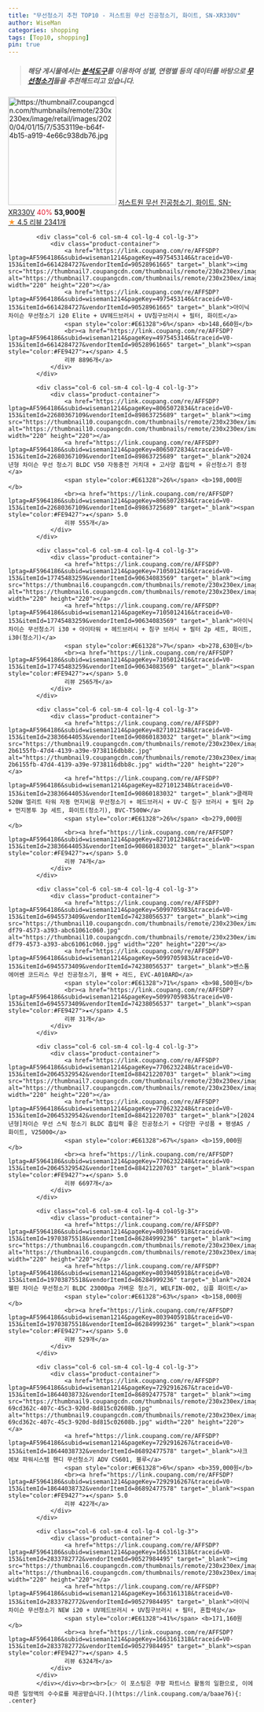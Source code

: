 ```yaml
---
title: "무선청소기 추천 TOP10 - 저스트원 무선 진공청소기, 화이트, SN-XR330V"
author: WiseMan
categories: shopping
tags: [Top10, shopping]
pin: true
---
```


> ##### 해당 게시물에서는 [**분석도구**](https://itemscout.io/)를 이용하여 **성별**, **연령별** 등의 데이터를 바탕으로 [**무선청소기**](https://link.coupang.com/a/baae76)들을 추천해드리고 있습니다.
<div class="container"><div class="row">
            <div class="col-6 col-sm-4 col-lg-4 col-lg-3">
                <div class="product-container">
                    <a href="https://link.coupang.com/re/AFFSDP?lptag=AF5964186&subid=wiseman1214&pageKey=1441010905&traceid=V0-153&itemId=2484890551&vendorItemId=70478153903" target="_blank"><img src="https://thumbnail7.coupangcdn.com/thumbnails/remote/230x230ex/image/retail/images/2020/04/01/15/7/5353119e-b64f-4b15-a919-4e66c938db76.jpg" alt="https://thumbnail7.coupangcdn.com/thumbnails/remote/230x230ex/image/retail/images/2020/04/01/15/7/5353119e-b64f-4b15-a919-4e66c938db76.jpg" width="220" height="220"></a>
                    <a href="https://link.coupang.com/re/AFFSDP?lptag=AF5964186&subid=wiseman1214&pageKey=1441010905&traceid=V0-153&itemId=2484890551&vendorItemId=70478153903" target="_blank">저스트원 무선 진공청소기, 화이트, SN-XR330V</a>
                    <span style="color:#E61328">40%</span> <b>53,900원</b>
                    <br><a href="https://link.coupang.com/re/AFFSDP?lptag=AF5964186&subid=wiseman1214&pageKey=1441010905&traceid=V0-153&itemId=2484890551&vendorItemId=70478153903" target="_blank"><span style="color:#FE9427">★</span> 4.5
                    리뷰 2341개</a>
                </div>
            </div>
            
            <div class="col-6 col-sm-4 col-lg-4 col-lg-3">
                <div class="product-container">
                    <a href="https://link.coupang.com/re/AFFSDP?lptag=AF5964186&subid=wiseman1214&pageKey=4975453146&traceid=V0-153&itemId=6614284727&vendorItemId=90528961665" target="_blank"><img src="https://thumbnail7.coupangcdn.com/thumbnails/remote/230x230ex/image/vendor_inventory/e311/65d6a4095f6f25bcf7be8c22d467f6293ccf906c39a6bf94d30a32a979f1.jpg" alt="https://thumbnail7.coupangcdn.com/thumbnails/remote/230x230ex/image/vendor_inventory/e311/65d6a4095f6f25bcf7be8c22d467f6293ccf906c39a6bf94d30a32a979f1.jpg" width="220" height="220"></a>
                    <a href="https://link.coupang.com/re/AFFSDP?lptag=AF5964186&subid=wiseman1214&pageKey=4975453146&traceid=V0-153&itemId=6614284727&vendorItemId=90528961665" target="_blank">아이닉 차이슨 무선청소기 i20 Elite + UV헤드브러시 + UV침구브러시 + 필터, 화이트</a>
                    <span style="color:#E61328">6%</span> <b>148,660원</b>
                    <br><a href="https://link.coupang.com/re/AFFSDP?lptag=AF5964186&subid=wiseman1214&pageKey=4975453146&traceid=V0-153&itemId=6614284727&vendorItemId=90528961665" target="_blank"><span style="color:#FE9427">★</span> 4.5
                    리뷰 8896개</a>
                </div>
            </div>
            
            <div class="col-6 col-sm-4 col-lg-4 col-lg-3">
                <div class="product-container">
                    <a href="https://link.coupang.com/re/AFFSDP?lptag=AF5964186&subid=wiseman1214&pageKey=8065072834&traceid=V0-153&itemId=22680367109&vendorItemId=89863725689" target="_blank"><img src="https://thumbnail10.coupangcdn.com/thumbnails/remote/230x230ex/image/vendor_inventory/9550/be046b22fe7ad8a30a468242f4bdb52aeceb466eda162d2b3f5dd0a8624b.jpg" alt="https://thumbnail10.coupangcdn.com/thumbnails/remote/230x230ex/image/vendor_inventory/9550/be046b22fe7ad8a30a468242f4bdb52aeceb466eda162d2b3f5dd0a8624b.jpg" width="220" height="220"></a>
                    <a href="https://link.coupang.com/re/AFFSDP?lptag=AF5964186&subid=wiseman1214&pageKey=8065072834&traceid=V0-153&itemId=22680367109&vendorItemId=89863725689" target="_blank">2024년형 차이슨 무선 청소기 BLDC V50 자동충전 거치대 + 고사양 흡입력 + 유선청소기 증정</a>
                    <span style="color:#E61328">26%</span> <b>198,000원</b>
                    <br><a href="https://link.coupang.com/re/AFFSDP?lptag=AF5964186&subid=wiseman1214&pageKey=8065072834&traceid=V0-153&itemId=22680367109&vendorItemId=89863725689" target="_blank"><span style="color:#FE9427">★</span> 5.0
                    리뷰 555개</a>
                </div>
            </div>
            
            <div class="col-6 col-sm-4 col-lg-4 col-lg-3">
                <div class="product-container">
                    <a href="https://link.coupang.com/re/AFFSDP?lptag=AF5964186&subid=wiseman1214&pageKey=7105012416&traceid=V0-153&itemId=17745483259&vendorItemId=90634083569" target="_blank"><img src="https://thumbnail6.coupangcdn.com/thumbnails/remote/230x230ex/image/vendor_inventory/671c/b1b9ff99c2dd3a5c4563dd63bdc934edce0926c9d1521b36c104339db8ca.jpg" alt="https://thumbnail6.coupangcdn.com/thumbnails/remote/230x230ex/image/vendor_inventory/671c/b1b9ff99c2dd3a5c4563dd63bdc934edce0926c9d1521b36c104339db8ca.jpg" width="220" height="220"></a>
                    <a href="https://link.coupang.com/re/AFFSDP?lptag=AF5964186&subid=wiseman1214&pageKey=7105012416&traceid=V0-153&itemId=17745483259&vendorItemId=90634083569" target="_blank">아이닉 차이슨 무선청소기 i30 + 아이타워 + 헤드브러시 + 침구 브러시 + 필터 2p 세트, 화이트, i30(청소기)</a>
                    <span style="color:#E61328">7%</span> <b>278,630원</b>
                    <br><a href="https://link.coupang.com/re/AFFSDP?lptag=AF5964186&subid=wiseman1214&pageKey=7105012416&traceid=V0-153&itemId=17745483259&vendorItemId=90634083569" target="_blank"><span style="color:#FE9427">★</span> 5.0
                    리뷰 2565개</a>
                </div>
            </div>
            
            <div class="col-6 col-sm-4 col-lg-4 col-lg-3">
                <div class="product-container">
                    <a href="https://link.coupang.com/re/AFFSDP?lptag=AF5964186&subid=wiseman1214&pageKey=8271012348&traceid=V0-153&itemId=23836644053&vendorItemId=90860183032" target="_blank"><img src="https://thumbnail9.coupangcdn.com/thumbnails/remote/230x230ex/image/retail/images/1716171955670036-2b6155fb-47d4-4139-a39e-9738116dbb8c.jpg" alt="https://thumbnail9.coupangcdn.com/thumbnails/remote/230x230ex/image/retail/images/1716171955670036-2b6155fb-47d4-4139-a39e-9738116dbb8c.jpg" width="220" height="220"></a>
                    <a href="https://link.coupang.com/re/AFFSDP?lptag=AF5964186&subid=wiseman1214&pageKey=8271012348&traceid=V0-153&itemId=23836644053&vendorItemId=90860183032" target="_blank">클래파 520W 엘리트 타워 자동 먼지비움 무선청소기 + 헤드브러시 + UV-C 침구 브러시 + 필터 2p + 먼지봉투 3p 세트, 화이트(청소기), BVC-T500W</a>
                    <span style="color:#E61328">26%</span> <b>279,000원</b>
                    <br><a href="https://link.coupang.com/re/AFFSDP?lptag=AF5964186&subid=wiseman1214&pageKey=8271012348&traceid=V0-153&itemId=23836644053&vendorItemId=90860183032" target="_blank"><span style="color:#FE9427">★</span> 5.0
                    리뷰 74개</a>
                </div>
            </div>
            
            <div class="col-6 col-sm-4 col-lg-4 col-lg-3">
                <div class="product-container">
                    <a href="https://link.coupang.com/re/AFFSDP?lptag=AF5964186&subid=wiseman1214&pageKey=5099705983&traceid=V0-153&itemId=6945573409&vendorItemId=74238056537" target="_blank"><img src="https://thumbnail10.coupangcdn.com/thumbnails/remote/230x230ex/image/retail/images/2021/03/02/9/3/f57072bf-df79-4573-a393-abc61061c060.jpg" alt="https://thumbnail10.coupangcdn.com/thumbnails/remote/230x230ex/image/retail/images/2021/03/02/9/3/f57072bf-df79-4573-a393-abc61061c060.jpg" width="220" height="220"></a>
                    <a href="https://link.coupang.com/re/AFFSDP?lptag=AF5964186&subid=wiseman1214&pageKey=5099705983&traceid=V0-153&itemId=6945573409&vendorItemId=74238056537" target="_blank">쎈스톰 에어쎈 코드리스 무선 진공청소기, 블랙 + 레드, EVC-A010ARD</a>
                    <span style="color:#E61328">71%</span> <b>98,500원</b>
                    <br><a href="https://link.coupang.com/re/AFFSDP?lptag=AF5964186&subid=wiseman1214&pageKey=5099705983&traceid=V0-153&itemId=6945573409&vendorItemId=74238056537" target="_blank"><span style="color:#FE9427">★</span> 4.5
                    리뷰 31개</a>
                </div>
            </div>
            
            <div class="col-6 col-sm-4 col-lg-4 col-lg-3">
                <div class="product-container">
                    <a href="https://link.coupang.com/re/AFFSDP?lptag=AF5964186&subid=wiseman1214&pageKey=7706232248&traceid=V0-153&itemId=20645329542&vendorItemId=88421220703" target="_blank"><img src="https://thumbnail7.coupangcdn.com/thumbnails/remote/230x230ex/image/vendor_inventory/85ed/e444d9ced7d83aaacdf143714fbfe3582f3b2249582aa87d15318d291d7b.jpg" alt="https://thumbnail7.coupangcdn.com/thumbnails/remote/230x230ex/image/vendor_inventory/85ed/e444d9ced7d83aaacdf143714fbfe3582f3b2249582aa87d15318d291d7b.jpg" width="220" height="220"></a>
                    <a href="https://link.coupang.com/re/AFFSDP?lptag=AF5964186&subid=wiseman1214&pageKey=7706232248&traceid=V0-153&itemId=20645329542&vendorItemId=88421220703" target="_blank">[2024년형]차이슨 무선 스틱 청소기 BLDC 흡입력 좋은 진공청소기 + 다양한 구성품 + 평생AS / 화이트, V25000</a>
                    <span style="color:#E61328">67%</span> <b>159,000원</b>
                    <br><a href="https://link.coupang.com/re/AFFSDP?lptag=AF5964186&subid=wiseman1214&pageKey=7706232248&traceid=V0-153&itemId=20645329542&vendorItemId=88421220703" target="_blank"><span style="color:#FE9427">★</span> 5.0
                    리뷰 6697개</a>
                </div>
            </div>
            
            <div class="col-6 col-sm-4 col-lg-4 col-lg-3">
                <div class="product-container">
                    <a href="https://link.coupang.com/re/AFFSDP?lptag=AF5964186&subid=wiseman1214&pageKey=8039405918&traceid=V0-153&itemId=19703875518&vendorItemId=86284999236" target="_blank"><img src="https://thumbnail6.coupangcdn.com/thumbnails/remote/230x230ex/image/vendor_inventory/2da6/58a9474f2145f5f17409bf290b7213cec626941348ec0e0baa481673d5ca.jpg" alt="https://thumbnail6.coupangcdn.com/thumbnails/remote/230x230ex/image/vendor_inventory/2da6/58a9474f2145f5f17409bf290b7213cec626941348ec0e0baa481673d5ca.jpg" width="220" height="220"></a>
                    <a href="https://link.coupang.com/re/AFFSDP?lptag=AF5964186&subid=wiseman1214&pageKey=8039405918&traceid=V0-153&itemId=19703875518&vendorItemId=86284999236" target="_blank">2024 웰핀 차이슨 무선청소기 BLDC 23000pa 가벼운 청소기, WELFIN-002, 심플 화이트</a>
                    <span style="color:#E61328">63%</span> <b>158,000원</b>
                    <br><a href="https://link.coupang.com/re/AFFSDP?lptag=AF5964186&subid=wiseman1214&pageKey=8039405918&traceid=V0-153&itemId=19703875518&vendorItemId=86284999236" target="_blank"><span style="color:#FE9427">★</span> 5.0
                    리뷰 529개</a>
                </div>
            </div>
            
            <div class="col-6 col-sm-4 col-lg-4 col-lg-3">
                <div class="product-container">
                    <a href="https://link.coupang.com/re/AFFSDP?lptag=AF5964186&subid=wiseman1214&pageKey=7292916267&traceid=V0-153&itemId=18644038732&vendorItemId=86892477578" target="_blank"><img src="https://thumbnail9.coupangcdn.com/thumbnails/remote/230x230ex/image/retail/images/1573599186228875-69cd362c-407c-45c3-920d-8d815c02608b.jpg" alt="https://thumbnail9.coupangcdn.com/thumbnails/remote/230x230ex/image/retail/images/1573599186228875-69cd362c-407c-45c3-920d-8d815c02608b.jpg" width="220" height="220"></a>
                    <a href="https://link.coupang.com/re/AFFSDP?lptag=AF5964186&subid=wiseman1214&pageKey=7292916267&traceid=V0-153&itemId=18644038732&vendorItemId=86892477578" target="_blank">샤크 에보 파워시스템 핸디 무선청소기 ADV CS601, 블루</a>
                    <span style="color:#E61328">6%</span> <b>359,000원</b>
                    <br><a href="https://link.coupang.com/re/AFFSDP?lptag=AF5964186&subid=wiseman1214&pageKey=7292916267&traceid=V0-153&itemId=18644038732&vendorItemId=86892477578" target="_blank"><span style="color:#FE9427">★</span> 5.0
                    리뷰 422개</a>
                </div>
            </div>
            
            <div class="col-6 col-sm-4 col-lg-4 col-lg-3">
                <div class="product-container">
                    <a href="https://link.coupang.com/re/AFFSDP?lptag=AF5964186&subid=wiseman1214&pageKey=1663161318&traceid=V0-153&itemId=2833782772&vendorItemId=90527984495" target="_blank"><img src="https://thumbnail6.coupangcdn.com/thumbnails/remote/230x230ex/image/vendor_inventory/cf94/bc861d1922ec0dcc095aaa900485facb312bf1899e05aa37ed0df3fec39e.jpg" alt="https://thumbnail6.coupangcdn.com/thumbnails/remote/230x230ex/image/vendor_inventory/cf94/bc861d1922ec0dcc095aaa900485facb312bf1899e05aa37ed0df3fec39e.jpg" width="220" height="220"></a>
                    <a href="https://link.coupang.com/re/AFFSDP?lptag=AF5964186&subid=wiseman1214&pageKey=1663161318&traceid=V0-153&itemId=2833782772&vendorItemId=90527984495" target="_blank">아이닉 차이슨 무선청소기 NEW i20 + UV헤드브러시 + UV침구브러시 + 필터, 혼합색상</a>
                    <span style="color:#E61328">41%</span> <b>171,160원</b>
                    <br><a href="https://link.coupang.com/re/AFFSDP?lptag=AF5964186&subid=wiseman1214&pageKey=1663161318&traceid=V0-153&itemId=2833782772&vendorItemId=90527984495" target="_blank"><span style="color:#FE9427">★</span> 4.5
                    리뷰 6324개</a>
                </div>
            </div>
            </div></div><br><br>[👉 이 포스팅은 쿠팡 파트너스 활동의 일환으로, 이에 따른 일정액의 수수료를 제공받습니다.](https://link.coupang.com/a/baae76){: .center}
